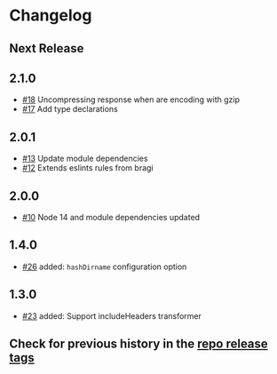 # Changelog

## Next Release

## 2.1.0

- [#18](https://github.com/mercadolibre/fury_frontend-mocks/pull/18) Uncompressing response when are encoding with gzip
- [#17](https://github.com/mercadolibre/fury_frontend-mocks/pull/17) Add type declarations

## 2.0.1

- [#13](https://github.com/mercadolibre/fury_frontend-mocks/pull/13) Update module dependencies
- [#12](https://github.com/mercadolibre/fury_frontend-mocks/pull/12) Extends eslints rules from bragi

## 2.0.0

- [#10](https://github.com/mercadolibre/fury_frontend-mocks/pull/10) Node 14 and module dependencies updated

## 1.4.0

- [#26](https://github.com/mercadolibre/frontend-mocks/pull/26) added: `hashDirname` configuration option

## 1.3.0

- [#23](https://github.com/mercadolibre/frontend-mocks/pull/23) added: Support includeHeaders transformer

## Check for previous history in the [repo release tags](https://github.com/mercadolibre/frontend-mocks/releases)
